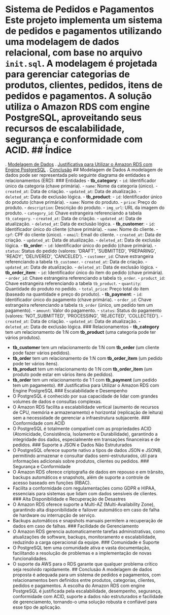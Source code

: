 # Sistema de Pedidos e Pagamentos Este projeto implementa um sistema de pedidos e pagamentos utilizando uma modelagem de dados relacional, com base no arquivo `init.sql`. A modelagem é projetada para gerenciar categorias de produtos, clientes, pedidos, itens de pedidos e pagamentos. A solução utiliza o Amazon RDS com engine PostgreSQL, aproveitando seus recursos de escalabilidade, segurança e conformidade com ACID. ## Índice
. [Modelagem de Dados](#modelagem-de-dados)
. [Justificativa para Utilizar o Amazon RDS com Engine PostgreSQL](#justificativa-para-utilizar-o-amazon-rds-com-engine-postgresql)
. [Conclusão](#conclusão) ## Modelagem de Dados A modelagem de dados pode ser representada pelo seguinte diagrama de entidades e relacionamentos (ERD): ### Entidades - **tb_category**: - `id`: Identificador único da categoria (chave primária). - `name`: Nome da categoria (único). - `created_at`: Data de criação. - `updated_at`: Data de atualização. - `deleted_at`: Data de exclusão lógica. - **tb_product**: - `id`: Identificador único do produto (chave primária). - `name`: Nome do produto. - `price`: Preço do produto. - `description`: Descrição do produto. - `img_url`: URL da imagem do produto. - `category_id`: Chave estrangeira referenciando a tabela `tb_category`. - `created_at`: Data de criação. - `updated_at`: Data de atualização. - `deleted_at`: Data de exclusão lógica. - **tb_customer**: - `id`: Identificador único do cliente (chave primária). - `name`: Nome do cliente. - `cpf`: CPF do cliente (único). - `email`: Email do cliente. - `created_at`: Data de criação. - `updated_at`: Data de atualização. - `deleted_at`: Data de exclusão lógica. - **tb_order**: - `id`: Identificador único do pedido (chave primária). - `status`: Status do pedido (valores: 'DRAFT', 'SUBMITTED', 'PREPARING', 'READY', 'DELIVERED', 'CANCELED'). - `customer_id`: Chave estrangeira referenciando a tabela `tb_customer`. - `created_at`: Data de criação. - `updated_at`: Data de atualização. - `deleted_at`: Data de exclusão lógica. - **tb_order_item**: - `id`: Identificador único do item do pedido (chave primária). - `order_id`: Chave estrangeira referenciando a tabela `tb_order`. - `product_id`: Chave estrangeira referenciando a tabela `tb_product`. - `quantity`: Quantidade do produto no pedido. - `total_price`: Preço total do item (baseado na quantidade e preço do produto). - **tb_payment**: - `id`: Identificador único do pagamento (chave primária). - `order_id`: Chave estrangeira referenciando a tabela `tb_order` (único, um pedido tem um pagamento). - `amount`: Valor do pagamento. - `status`: Status do pagamento (valores: 'NOT_SUBMITTED', 'PROCESSING', 'REJECTED', 'COLLECTED'). - `created_at`: Data de criação. - `updated_at`: Data de atualização. - `deleted_at`: Data de exclusão lógica. ### Relacionamentos - **tb_category** tem um relacionamento de 1:N com **tb_product** (uma categoria pode ter vários produtos).
- **tb_customer** tem um relacionamento de 1:N com **tb_order** (um cliente pode fazer vários pedidos).
- **tb_order** tem um relacionamento de 1:N com **tb_order_item** (um pedido pode ter vários itens).
- **tb_product** tem um relacionamento de 1:N com **tb_order_item** (um produto pode estar em vários itens de pedidos).
- **tb_order** tem um relacionamento de 1:1 com **tb_payment** (um pedido tem um pagamento). ## Justificativa para Utilizar o Amazon RDS com Engine PostgreSQL ### Escalabilidade e Desempenho
- O PostgreSQL é conhecido por sua capacidade de lidar com grandes volumes de dados e consultas complexas.
- O Amazon RDS facilita a escalabilidade vertical (aumento de recursos de CPU, memória e armazenamento) e horizontal (replicação de leitura) sem a necessidade de gerenciar a infraestrutura subjacente. ### Conformidade com ACID
- O PostgreSQL é totalmente compatível com as propriedades ACID (Atomicidade, Consistência, Isolamento e Durabilidade), garantindo a integridade dos dados, especialmente em transações financeiras e de pedidos. ### Suporte a JSON e Dados Não Estruturados
- O PostgreSQL oferece suporte nativo a tipos de dados JSON e JSONB, permitindo armazenar e consultar dados semi-estruturados, útil para informações adicionais sobre produtos, clientes ou pedidos. ### Segurança e Conformidade
- O Amazon RDS oferece criptografia de dados em repouso e em trânsito, backups automáticos e snapshots, além de suporte a controle de acesso baseado em funções (RBAC).
- Facilita a conformidade com regulamentações como GDPR e HIPAA, essenciais para sistemas que lidam com dados sensíveis de clientes. ### Alta Disponibilidade e Recuperação de Desastres
- O Amazon RDS oferece suporte a Multi-AZ (Multi-Availability Zone), garantindo alta disponibilidade e failover automático em caso de falha de hardware ou interrupção de serviço.
- Backups automáticos e snapshots manuais permitem a recuperação de dados em caso de falhas. ### Facilidade de Gerenciamento
- O Amazon RDS gerencia automaticamente tarefas administrativas, como atualizações de software, backups, monitoramento e escalabilidade, reduzindo a carga operacional da equipe. ### Comunidade e Suporte
- O PostgreSQL tem uma comunidade ativa e vasta documentação, facilitando a resolução de problemas e a implementação de novas funcionalidades.
- O suporte da AWS para o RDS garante que qualquer problema crítico seja resolvido rapidamente. ## Conclusão A modelagem de dados proposta é adequada para um sistema de pedidos e pagamentos, com relacionamentos bem definidos entre produtos, categorias, clientes, pedidos e pagamentos. A escolha do Amazon RDS com engine PostgreSQL é justificada pela escalabilidade, desempenho, segurança, conformidade com ACID, suporte a dados não estruturados e facilidade de gerenciamento, tornando-o uma solução robusta e confiável para esse tipo de aplicação.